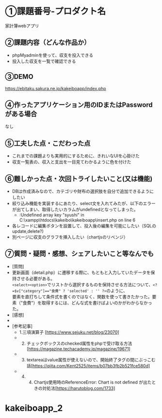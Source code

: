 # ①課題番号-プロダクト名

家計簿webアプリ

## ②課題内容（どんな作品か）

- phpMyadminを使って、収支を投入できる
- 投入した収支を一覧で確認できる

## ③DEMO

https://ebitaku.sakura.ne.jp/kakeiboapp/index.php

## ④作ったアプリケーション用のIDまたはPasswordがある場合

なし

## ⑤工夫した点・こだわった点

- これまでの課題よりも実用的にするために、きれいなUIを心掛けた
- 収支一覧表の、収入と支出を一目見てわかるように色を付けた

## ⑥難しかった点・次回トライしたいこと(又は機能)

- DBは作成済みなので、カテゴリや財布の選択肢を自分で追加できるようにしたい
- 絞り込み機能を実装するにあたり、select文を入れてみたが、以下のエラーが出てしまい、取得したいカラムがundefinedとなってしまった。
  - :Undefined array key "syushi" in C:\xampp\htdocs\kakeibo\kakeiboapp\insert.php on line 6
- 各レコードに編集ボタンを設置して、投入後の編集を可能にしたい（SQLのupdate,delete?)
- 別ページに収支のグラフを挿入したい（chartjsのリベンジ）

## ⑦質問・疑問・感想、シェアしたいこと等なんでも

- [質問]
- 更新画面（detail.php）に遷移する際に、もともと入力していたデータを保持させる必要がある。<br>```<select><option>```でリストから選択するものを保持させる方法について、```<?=$v["category"]=="食費" ? 'selected' : '' ?>```のように、<br>要素を直打ちして条件式を書くのではなく、関数を使って書きたかった。要素（"食費"）を取得するには、どんな式を書けばよいのかがわからなかった。
- [感想]
- 
- [参考記事]
  - 1.三項演算子 [https://www.sejuku.net/blog/23070]
  - 2. チェックボックスのchecked属性をphpで受け取る方法[https://magazine.techacademy.jp/magazine/19671]
  - 3. textareaはvalue属性が使えないので、開始終了タグの間にぶっこむ話[https://qiita.com/Kent2525/items/b07bb3fb2b521fce580d]
  - 4. 4. Chartjs使用時のReferenceError: Chart is not defined が出たときの対処法[https://harutoblog.com/1733]
# kakeiboapp_2
